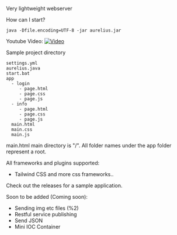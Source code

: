Very lightweight webserver

How can I start?
```
java -Dfile.encoding=UTF-8 -jar aurelius.jar
```

Youtube Video:
[![Video](https://img.youtube.com/vi/2iYVnlc3LbA/maxresdefault.jpg)](https://www.youtube.com/watch?v=2iYVnlc3LbA)


Sample project directory
```
settings.yml
aurelius.java
start.bat
app 
  - login
     - page.html
     - page.css
     - page.js
  - info
     - page.html
     - page.css
     - page.js
  main.html
  main.css
  main.js
```
main.html main directory is "/". All folder names under the app folder represent a root.

All frameworks and plugins supported:
- Tailwind CSS and more css frameworks..

Check out the releases for a sample application.

Soon to be added (Coming soon):
- Sending img etc files (%2)
- Restful service publishing
- Send JSON
- Mini IOC Container

